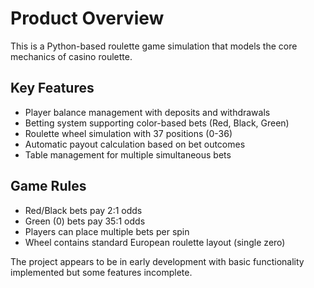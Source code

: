 # Product Overview

This is a Python-based roulette game simulation that models the core mechanics of casino roulette.

## Key Features
- Player balance management with deposits and withdrawals
- Betting system supporting color-based bets (Red, Black, Green)
- Roulette wheel simulation with 37 positions (0-36)
- Automatic payout calculation based on bet outcomes
- Table management for multiple simultaneous bets

## Game Rules
- Red/Black bets pay 2:1 odds
- Green (0) bets pay 35:1 odds
- Players can place multiple bets per spin
- Wheel contains standard European roulette layout (single zero)

The project appears to be in early development with basic functionality implemented but some features incomplete.